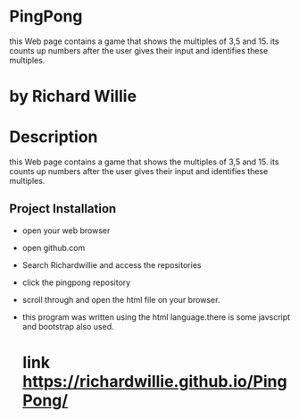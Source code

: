 # PingPong

this Web page contains a game that shows the multiples of 3,5 and 15\. its counts up numbers after the user gives their input and identifies these multiples.

# by Richard Willie

# Description

this Web page contains a game that shows the multiples of 3,5 and 15\. its counts up numbers after the user gives their input and identifies these multiples.

## Project Installation

- open your web browser

- open github.com

- Search Richardwillie and access the repositories

- click the pingpong repository

- scroll through and open the html file on your browser.

- this program was written using the html language.there is some javscript and bootstrap also used.

  # link <https://richardwillie.github.io/PingPong/>
